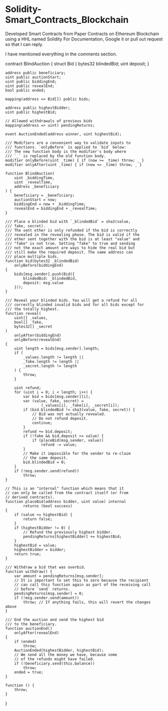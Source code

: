 # Solidity-Smart_Contracts_Blockchain
Developed Smart Contracts from Paper Contracts on Ethereum Blockchain using a HHL named Solidity
For Documentation, Google it or pull out request so that I can reply.

I have mentioned everything in the comments section.


contract BlindAuction {
    struct Bid {
        bytes32 blindedBid;
        uint deposit;
    }

    address public beneficiary;
    uint public auctionStart;
    uint public biddingEnd;
    uint public revealEnd;
    bool public ended;

    mapping(address => Bid[]) public bids;

    address public highestBidder;
    uint public highestBid;

    // Allowed withdrawals of previous bids
    mapping(address => uint) pendingReturns;

    event AuctionEnded(address winner, uint highestBid);

    /// Modifiers are a convenient way to validate inputs to
    /// functions. `onlyBefore` is applied to `bid` below:
    /// The new function body is the modifier's body where
    /// `_` is replaced by the old function body.
    modifier onlyBefore(uint _time) { if (now >= _time) throw; _ }
    modifier onlyAfter(uint _time) { if (now <= _time) throw; _ }

    function BlindAuction(
        uint _biddingTime,
        uint _revealTime,
        address _beneficiary
    ) {
        beneficiary = _beneficiary;
        auctionStart = now;
        biddingEnd = now + _biddingTime;
        revealEnd = biddingEnd + _revealTime;
    }

    /// Place a blinded bid with `_blindedBid` = sha3(value,
    /// fake, secret).
    /// The sent ether is only refunded if the bid is correctly
    /// revealed in the revealing phase. The bid is valid if the
    /// ether sent together with the bid is at least "value" and
    /// "fake" is not true. Setting "fake" to true and sending
    /// not the exact amount are ways to hide the real bid but
    /// still make the required deposit. The same address can
    /// place multiple bids.
    function bid(bytes32 _blindedBid)
        onlyBefore(biddingEnd)
    {
        bids[msg.sender].push(Bid({
            blindedBid: _blindedBid,
            deposit: msg.value
        }));
    }

    /// Reveal your blinded bids. You will get a refund for all
    /// correctly blinded invalid bids and for all bids except for
    /// the totally highest.
    function reveal(
        uint[] _values,
        bool[] _fake,
        bytes32[] _secret
    )
        onlyAfter(biddingEnd)
        onlyBefore(revealEnd)
    {
        uint length = bids[msg.sender].length;
        if (
            _values.length != length ||
            _fake.length != length ||
            _secret.length != length
        ) {
            throw;
        }

        uint refund;
        for (uint i = 0; i < length; i++) {
            var bid = bids[msg.sender][i];
            var (value, fake, secret) =
                    (_values[i], _fake[i], _secret[i]);
            if (bid.blindedBid != sha3(value, fake, secret)) {
                // Bid was not actually revealed.
                // Do not refund deposit.
                continue;
            }
            refund += bid.deposit;
            if (!fake && bid.deposit >= value) {
                if (placeBid(msg.sender, value))
                    refund -= value;
            }
            // Make it impossible for the sender to re-claim
            // the same deposit.
            bid.blindedBid = 0;
        }
        if (!msg.sender.send(refund))
            throw;
    }

    // This is an "internal" function which means that it
    // can only be called from the contract itself (or from
    // derived contracts).
    function placeBid(address bidder, uint value) internal
            returns (bool success)
    {
        if (value <= highestBid) {
            return false;
        }
        if (highestBidder != 0) {
            // Refund the previously highest bidder.
            pendingReturns[highestBidder] += highestBid;
        }
        highestBid = value;
        highestBidder = bidder;
        return true;
    }

    /// Withdraw a bid that was overbid.
    function withdraw() {
        var amount = pendingReturns[msg.sender];
        // It is important to set this to zero because the recipient
        // can call this function again as part of the receiving call
        // before `send` returns.
        pendingReturns[msg.sender] = 0;
        if (!msg.sender.send(amount))
            throw; // If anything fails, this will revert the changes above
    }

    /// End the auction and send the highest bid
    /// to the beneficiary.
    function auctionEnd()
        onlyAfter(revealEnd)
    {
        if (ended)
            throw;
        AuctionEnded(highestBidder, highestBid);
        // We send all the money we have, because some
        // of the refunds might have failed.
        if (!beneficiary.send(this.balance))
            throw;
        ended = true;
    }

    function () {
        throw;
    }
}
